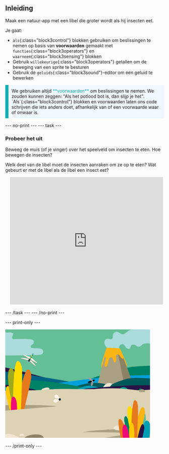 ## Inleiding

Maak een natuur-app met een libel die groter wordt als hij insecten eet.

Je gaat:
+ `als`{:class="block3control"} blokken gebruiken om beslissingen te nemen op basis van **voorwaarden** gemaakt met `functies`{:class="block3operators"} en `waarneem`{:class="block3sensing"} blokken
+ Gebruik `willekeurige`{:class="block3operators"} getallen om de beweging van een sprite te besturen
+ Gebruik de `geluids`{:class="block3sound"}-editor om een geluid te bewerken

<p style="border-left: solid; border-width:10px; border-color: #0faeb0; background-color: aliceblue; padding: 10px;">
We gebruiken altijd <span style="color: #0faeb0">**voorwaarden**</span> om beslissingen te nemen. We zouden kunnen zeggen: "Als het potlood bot is, dan slijp je het". `Als`{:class="block3control"} blokken en voorwaarden laten ons code schrijven die iets anders doet, afhankelijk van of een voorwaarde waar of onwaar is.</p>

--- no-print ---
--- task ---

### Probeer het uit
<div style="display: flex; flex-wrap: wrap">
<div style="flex-basis: 175px; flex-grow: 1">  
Beweeg de muis (of je vinger) over het speelveld om insecten te eten. Hoe bewegen de insecten?

Welk deel van de libel moet de insecten aanraken om ze op te eten? Wat gebeurt er met de libel als de libel een insect eet?
</div>
<div class="scratch-preview" style="margin-left: 15px;">
  <iframe allowtransparency="true" width="485" height="402" src="https://scratch.mit.edu/projects/embed/657508051/?autostart=false" frameborder="0"></iframe>
</div>
</div>

--- /task ---
--- /no-print ---

--- print-only ---

![Voltooid project](images/showcase_static.png)

--- /print-only ---
